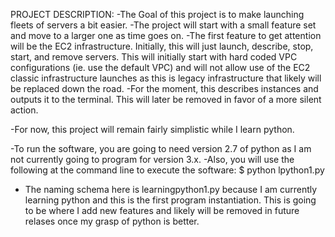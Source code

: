 PROJECT DESCRIPTION:
  -The Goal of this project is to make launching fleets of servers a bit easier.
  -The project will start with a small feature set and move to a larger one as time goes on.
  -The first feature to get attention will be the EC2 infrastructure. Initially, this will just launch, describe, stop, start, and remove servers. This will initially start with hard coded VPC configurations (ie. use the default VPC) and will not allow use of the EC2 classic infrastructure launches as this is legacy infrastructure that likely will be replaced down the road.
  -For the moment, this describes instances and outputs it to the terminal. This will later be removed in favor of a more silent action.

  -For now, this project will remain fairly simplistic while I learn python.
  
  -To run the software, you are going to need version 2.7 of python as I am not currently going to program for version 3.x.
  -Also, you will use the following at the command line to execute the software:
    $ python lpython1.py

  - The naming schema here is learningpython1.py because I am currently learning python and this is the first program instantiation. This is going to be where I add new features and likely will be removed in future relases once my grasp of python is better.
